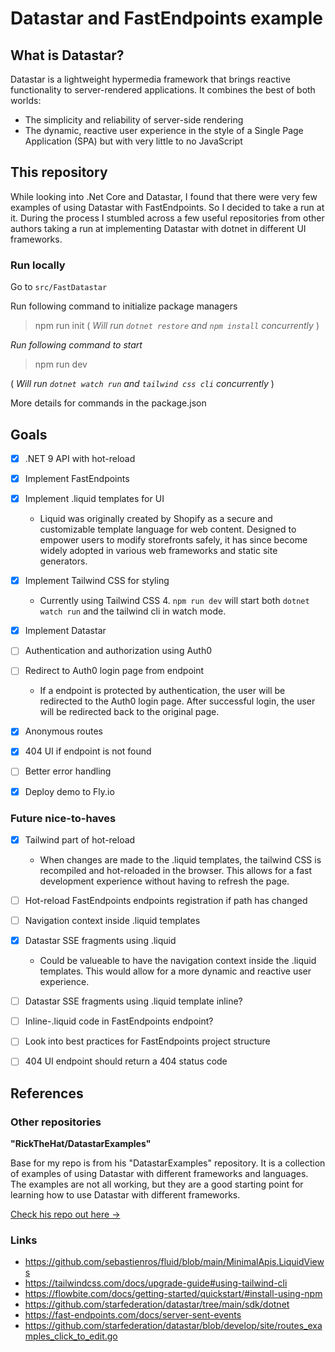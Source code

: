 # Datastar and FastEndpoints example

## What is Datastar?

Datastar is a lightweight hypermedia framework that brings reactive functionality to server-rendered applications. It combines the best of both worlds:

 - The simplicity and reliability of server-side rendering
 - The dynamic, reactive user experience in the style of a Single Page Application (SPA) but with very little to no JavaScript

## This repository

While looking into .Net Core and Datastar, I found that there were very few examples of using Datastar with FastEndpoints. So I decided to take a run at it. During the process I stumbled across a few useful repositories from other authors taking a run at implementing Datastar with dotnet in different UI frameworks.

### Run locally

Go to `src/FastDatastar`

Run following command to initialize package managers
> npm run init
( *Will run `dotnet restore` and `npm install` concurrently* )

*Run following command to start*
> npm run dev

( *Will run `dotnet watch run` and `tailwind css cli` concurrently* )

More details for commands in the package.json

## Goals

 - [x] .NET 9 API with hot-reload
 - [x] Implement FastEndpoints
 - [x] Implement .liquid templates for UI
    - Liquid was originally created by Shopify as a secure and customizable template language for web content. Designed to empower users to modify storefronts safely, it has since become widely adopted in various web frameworks and static site generators.

 - [x] Implement Tailwind CSS for styling
    - Currently using Tailwind CSS 4. `npm run dev` will start both `dotnet watch run` and the tailwind cli in watch mode.

 - [x] Implement Datastar
 - [ ] Authentication and authorization using Auth0
 - [ ] Redirect to Auth0 login page from endpoint
    - If a endpoint is protected by authentication, the user will be redirected to the Auth0 login page. After successful login, the user will be redirected back to the original page.

 - [x] Anonymous routes
 - [x] 404 UI if endpoint is not found
 - [ ] Better error handling
 - [x] Deploy demo to Fly.io

### Future nice-to-haves
 - [x] Tailwind part of hot-reload
    - When changes are made to the .liquid templates, the tailwind CSS is recompiled and hot-reloaded in the browser. This allows for a fast development experience without having to refresh the page.

 - [ ] Hot-reload FastEndpoints endpoints registration if path has changed
 - [ ] Navigation context inside .liquid templates
 - [x] Datastar SSE fragments using .liquid
    - Could be valueable to have the navigation context inside the .liquid templates. This would allow for a more dynamic and reactive user experience.

 - [ ] Datastar SSE fragments using .liquid template inline?
 - [ ] Inline-.liquid code in FastEndpoints endpoint?
 - [ ] Look into best practices for FastEndpoints project structure
 - [ ] 404 UI endpoint should return a 404 status code

## References

### Other repositories

**"RickTheHat/DatastarExamples"**

Base for my repo is from his "DatastarExamples" repository. It is a collection of examples of using Datastar with different frameworks and languages. The examples are not all working, but they are a good starting point for learning how to use Datastar with different frameworks.

[Check his repo out here →](https://github.com/RickTheHat/DatastarExamples)

### Links

- https://github.com/sebastienros/fluid/blob/main/MinimalApis.LiquidViews
- https://tailwindcss.com/docs/upgrade-guide#using-tailwind-cli
- https://flowbite.com/docs/getting-started/quickstart/#install-using-npm
- https://github.com/starfederation/datastar/tree/main/sdk/dotnet
- https://fast-endpoints.com/docs/server-sent-events
- https://github.com/starfederation/datastar/blob/develop/site/routes_examples_click_to_edit.go 
